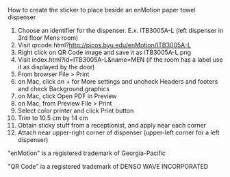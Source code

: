 How to create the sticker to place beside an enMotion paper towel dispenser

1. Choose an identifier for the dispenser. E.x. ITB3005A-L (left dispenser in 3rd floor Mens room)
2. Visit qrcode.html?http://picos.byu.edu/enMotion/ITB3005A-L
3. Right click on QR Code image and save it as ITB3005A-L.png
4. Visit index.html?id=ITB3005A-L&name=MEN (if the room has a label use it as displayed by the door)
5. From browser File > Print
6. on Mac, click on + for More settings and uncheck Headers and footers and check Background graphics
7. on Mac, click Open PDF in Preview
8. on Mac, from Preview File > Print
9. Select color printer and click Print button
10. Trim to 10.5 cm by 14 cm
11. Obtain sticky stuff from a receptionist, and apply near each corner
12. Attach near upper-right corner of dispenser (upper-left corner for a left dispenser)

"enMotion" is a registered trademark of Georgia-Pacific

"QR Code" ia a registered trademark of DENSO WAVE INCORPORATED
